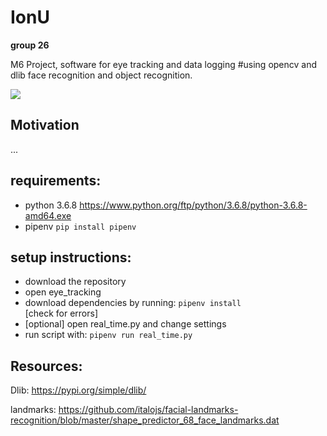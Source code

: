 # IonU
**group 26**

M6 Project, software for eye tracking and data logging 
#using opencv and dlib face recognition and object recognition. 

![](https://github.com/Holthuizen/IonU/blob/main/demo.gif)



## Motivation 
...

## requirements: 

- python 3.6.8 https://www.python.org/ftp/python/3.6.8/python-3.6.8-amd64.exe 
- pipenv ```pip install pipenv``` 


## setup instructions: 
- download the repository
- open eye_tracking 
- download dependencies by running: 
```pipenv install ```  
 [check for errors]
- [optional] open real_time.py and change settings
- run script with: 
```pipenv run real_time.py ```

## Resources: 
Dlib: 
https://pypi.org/simple/dlib/ 

landmarks: 
https://github.com/italojs/facial-landmarks-recognition/blob/master/shape_predictor_68_face_landmarks.dat 
